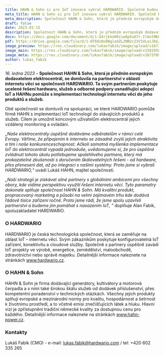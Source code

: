 ```yaml
---
title: HAHN & Sohn si pro IoT inovace vybral HARDWARIO. Společně budou modernizovat elektrocentrály jejich připojením k internetu
meta_title: HAHN & Sohn si pro IoT inovace vybral HARDWARIO. Společně budou modernizovat elektrocentrály jejich připojením k internetu
meta_description: Společnost HAHN & Sohn, která je předním evropským dodavatelem elektrocentrál, se domluvila na partnerství v oblasti internetu věcí se společností HARDWARIO. Ta svým partnerům poskytuje ucelené řešení hardwaru, služeb a odborné podpory usnadňující adopci IoT a HAHNu pomůže s implementací technologií internetu věcí do jeho produktů a služeb. 
draft: false
date: 2023-01-15
description: Společnost HAHN & Sohn, která je předním evropským dodavatelem elektrocentrál, se domluvila na partnerství v oblasti internetu věcí se společností HARDWARIO. Ta svým partnerům poskytuje ucelené řešení hardwaru, služeb a odborné podpory usnadňující adopci IoT a HAHNu pomůže s implementací technologií internetu věcí do jeho produktů a služeb.
docx: https://docs.google.com/document/d/1-Q4rjkkoKRziw0pXuD7r-IlAntNK8YtO/edit?usp=sharing&ouid=100979526148034723712&rtpof=true&sd=true
pdf: https://drive.google.com/file/d/1-QT8dsNs0BglodZL2NN2c23V1ULoiJbG/view?usp=sharing
image_preview: https://res.cloudinary.com/lukasfabik/image/upload/v1673790292/press/2023-01-16-hahn-partnership-preview.png
image_main: https://res.cloudinary.com/lukasfabik/image/upload/v1581950249/blog/wide_placeholder.jpg
image_meta: https://res.cloudinary.com/lukasfabik/image/upload/v1673789713/press/2023-01-16-hahn-partnership.png
author: lukas_fabik
---
```


*16. ledna 2023* – **Společnost HAHN & Sohn, která je předním evropským dodavatelem elektrocentrál, se domluvila na partnerství v oblasti internetu věcí se společností HARDWARIO. Ta svým partnerům poskytuje ucelené řešení hardwaru, služeb a odborné podpory usnadňující adopci IoT a HAHNu pomůže s implementací technologií internetu věcí do jeho produktů a služeb.**

Obě společnosti se domluvili na spolupráci, ve které HARDWARIO pomůže firmě HAHN s implementací IoT technologií do stávajících produktů a služeb. Cílem je umožnit koncovým uživatelům elektrocentrál jejich vzdálený monitoring a ovládání. 

*„Naše elektrocentrály úspěšně dodáváme odběratelům v rámci celé Evropy. Věříme, že připojením k internetu se zásadně zvýší jejich atraktivita a tím i naše konkurenceschopnost. Ačkoli samotná myšlenka implementace IoT do elektrocentrál vypadá jednoduše, uvědomujeme si, že pro úspěšné zvládnutí tohoto úkolu potřebujeme spolehlivého partnera, který má prokazatelné zkušenosti s doručením škálovatelných řešení - od hardware, přes přenesení dat, až po integraci s našimi systémy. Proto jsme si vybrali HARDWARIO,“* uvádí Lukáš HAHN, majitel společnosti.

*„Naší strategií je získávat silné partnery s globálními ambicemi pro všechny obory, kde vidíme perspektivu využití řešení internetu věcí. Tyto parametry dokonale splňuje společnost HAHN & Sohn. Má kvalitní produkt, propracovaný marketing a působí na velmi zajímavém trhu kde dodává řádově tisíce zařízení ročně. Proto jsme rádi, že jsme spolu uzavřeli partnerství a budeme jim pomáhat s nasazením IoT, “* doplňuje Alan Fabik, spoluzakladatel HARDWARIO.

### O HARDWARIO

HARDWARIO je česká technologická společnost, která se zaměřuje na oblast IoT – internetu věcí. Svým zákazníkům poskytuje konfigurovatelná IoT zařízení, konektivitu a cloudové služby. Společně s partnery úspěšně zavádí IoT projekty ve výrobě, energetice, zemědělství, maloobchodě, zdravotnictví nebo správě majetku. Detailnější informace naleznete na stránkách www.hardwario.cz.

### O HAHN & Sohn

HAHN & Sohn je firma dodávající generátory, kultivátory a motorová čerpadla a s nimi také širokou škálu služeb od dodávek příslušenství, přes kompetentní poradenství v technických otázkách. Všechny jejich produkty splňují evropské a mezinárodní normy pro kvalitu, hospodárnost a šetrnost k životnímu prostředí, a to včetně emisí znečišťujících látek a hluku. Hlavní vizí je zpřístupnění tradiční německé kvality za dostupnou cenu pro každého. Detailnější informace naleznete na stránkách www.hahn-power.cz. 

### Kontakty

Lukáš Fabik (CMO) - e-mail: lukas.fabik@hardwario.com / tel: +420 602 335 265